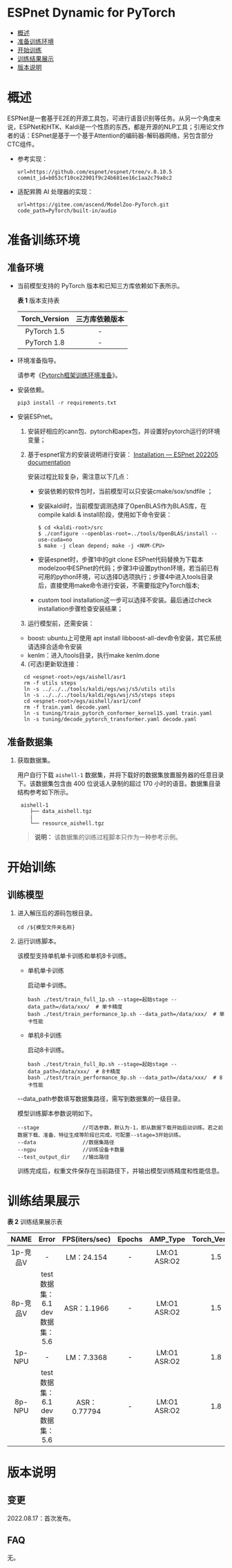 # ESPnet Dynamic for PyTorch
- [概述](#概述)
- [准备训练环境](#准备训练环境)
- [开始训练](#开始训练)
- [训练结果展示](#训练结果展示)
- [版本说明](#版本说明)

# 概述
ESPNet是一套基于E2E的开源工具包，可进行语音识别等任务。从另一个角度来说，ESPNet和HTK、Kaldi是一个性质的东西，都是开源的NLP工具；引用论文作者的话：ESPnet是基于一个基于Attention的编码器-解码器网络，另包含部分CTC组件。

- 参考实现：

  ```
  url=https://github.com/espnet/espnet/tree/v.0.10.5
  commit_id=b053cf10ce22901f9c24b681ee16c1aa2c79a8c2
  ```

- 适配昇腾 AI 处理器的实现：

  ```
  url=https://gitee.com/ascend/ModelZoo-PyTorch.git
  code_path=PyTorch/built-in/audio
  ```


# 准备训练环境

## 准备环境

- 当前模型支持的 PyTorch 版本和已知三方库依赖如下表所示。

  **表 1**  版本支持表

  | Torch_Version      | 三方库依赖版本                                 |
  | :--------: | :----------------------------------------------------------: |
  | PyTorch 1.5 | - |
  | PyTorch 1.8 | - |                        

- 环境准备指导。

  请参考《[Pytorch框架训练环境准备](https://www.hiascend.com/document/detail/zh/ModelZoo/pytorchframework/ptes)》。
  
- 安装依赖。

  ```
  pip3 install -r requirements.txt
  ```
- 安装ESPnet。

  1. 安装好相应的cann包、pytorch和apex包，并设置好pytorch运行的环境变量；

  2. 基于espnet官方的安装说明进行安装： [Installation — ESPnet 202205 documentation](https://espnet.github.io/espnet/installation.html) 

     安装过程比较复杂，需注意以下几点：

     - 安装依赖的软件包时，当前模型可以只安装cmake/sox/sndfile ；

     - 安装kaldi时，当前模型调测选择了OpenBLAS作为BLAS库，在compile kaldi & install阶段，使用如下命令安装：

       ```
       $ cd <kaldi-root>/src
       $ ./configure --openblas-root=../tools/OpenBLAS/install --use-cuda=no
       $ make -j clean depend; make -j <NUM-CPU>
       ```

     - 安装espnet时，步骤1中的git clone ESPnet代码替换为下载本modelzoo中ESPnet的代码；步骤3中设置python环境，若当前已有可用的python环境，可以选择D选项执行；步骤4中进入tools目录后，直接使用make命令进行安装，不需要指定PyTorch版本;

     - custom tool installation这一步可以选择不安装。最后通过check installation步骤检查安装结果；

  3. 运行模型前，还需安装：

  - boost: ubuntu上可使用 apt install libboost-all-dev命令安装，其它系统请选择合适命令安装
  - kenlm：进入<espnet-root>/tools目录，执行make kenlm.done
  
  4. (可选)更新软连接：

    ```
      cd <espnet-root>/egs/aishell/asr1
      rm -f utils steps
      ln -s ../../../tools/kaldi/egs/wsj/s5/utils utils
      ln -s ../../../tools/kaldi/egs/wsj/s5/steps steps
      cd <espnet-root>/egs/aishell/asr1/conf
      rm -f train.yaml decode.yaml
      ln -s tuning/train_pytorch_conformer_kernel15.yaml train.yaml
      ln -s tuning/decode_pytorch_transformer.yaml decode.yaml
     ```


## 准备数据集

1. 获取数据集。

   用户自行下载 `aishell-1` 数据集，并将下载好的数据集放置服务器的任意目录下。该数据集包含由 400 位说话人录制的超过 170 小时的语音。数据集目录结构参考如下所示。

   ```
    aishell-1
       ├── data_aishell.tgz
       |
       └── resource_aishell.tgz
   ```
   > **说明：** 
   >该数据集的训练过程脚本只作为一种参考示例。


# 开始训练

## 训练模型

1. 进入解压后的源码包根目录。

   ```
   cd /${模型文件夹名称} 
   ```

2. 运行训练脚本。

   该模型支持单机单卡训练和单机8卡训练。

   - 单机单卡训练

     启动单卡训练。
     
     ```
     bash ./test/train_full_1p.sh --stage=起始stage --data_path=/data/xxx/  # 单卡精度
     bash ./test/train_performance_1p.sh --data_path=/data/xxx/  # 单卡性能
     ```

   - 单机8卡训练

     启动8卡训练。
    
     ```
     bash ./test/train_full_8p.sh --stage=起始stage --data_path=/data/xxx/  # 8卡精度
     bash ./test/train_performance_8p.sh --data_path=/data/xxx/  # 8卡性能
     ```
   --data_path参数填写数据集路径，需写到数据集的一级目录。

   模型训练脚本参数说明如下。

   ```shell
   --stage              //可选参数，默认为-1，即从数据下载开始启动训练。若之前数据下载、准备、特征生成等阶段已完成，可配置--stage=3开始训练。
   --data               //数据集路径
   --ngpu               //训练设备卡数量
   --test_output_dir    //输出路径
   ```
   训练完成后，权重文件保存在当前路径下，并输出模型训练精度和性能信息。


# 训练结果展示

**表 2**  训练结果展示表

|   NAME   | Error | FPS(iters/sec)  | Epochs | AMP_Type | Torch_Version |
| :------: | :---: | :--: | :----: | :------: | :-----------: |
| 1p-竞品V |  -   | LM：24.154  |   -    |    LM:O1 <br> ASR:O2     |      1.5      |
| 8p-竞品V | test数据集：6.1 <br> dev数据集：5.6 | ASR：1.1966 |  -  |    LM:O1 <br> ASR:O2     |      1.5      |
|  1p-NPU  |   -   | LM：7.3368  |   -    |    LM:O1 <br> ASR:O2    |      1.8      |
|  8p-NPU  |  test数据集：6.1 <br> dev数据集：5.6  | ASR：0.77794  |  -   |    LM:O1 <br> ASR:O2    |      1.8      |


# 版本说明

## 变更

2022.08.17：首次发布。

## FAQ

无。







